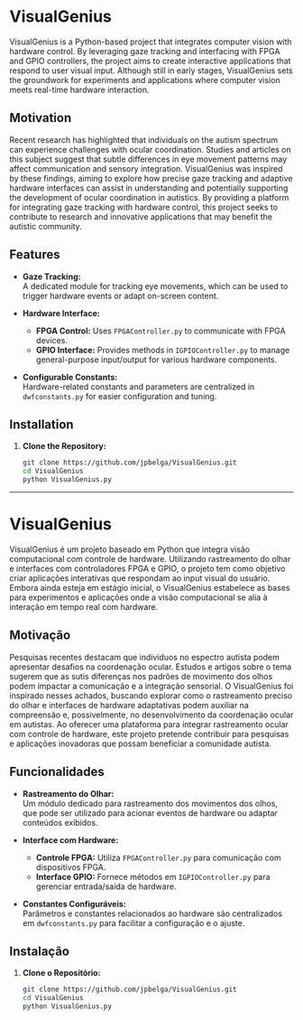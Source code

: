 # VisualGenius

VisualGenius is a Python-based project that integrates computer vision with hardware control. By leveraging gaze tracking and interfacing with FPGA and GPIO controllers, the project aims to create interactive applications that respond to user visual input. Although still in early stages, VisualGenius sets the groundwork for experiments and applications where computer vision meets real-time hardware interaction.

## Motivation

Recent research has highlighted that individuals on the autism spectrum can experience challenges with ocular coordination. Studies and articles on this subject suggest that subtle differences in eye movement patterns may affect communication and sensory integration. VisualGenius was inspired by these findings, aiming to explore how precise gaze tracking and adaptive hardware interfaces can assist in understanding and potentially supporting the development of ocular coordination in autistics. By providing a platform for integrating gaze tracking with hardware control, this project seeks to contribute to research and innovative applications that may benefit the autistic community.

## Features

- **Gaze Tracking:**  
  A dedicated module for tracking eye movements, which can be used to trigger hardware events or adapt on-screen content.
  
- **Hardware Interface:**  
  - **FPGA Control:** Uses `FPGAController.py` to communicate with FPGA devices.  
  - **GPIO Interface:** Provides methods in `IGPIOController.py` to manage general-purpose input/output for various hardware components.
  
- **Configurable Constants:**  
  Hardware-related constants and parameters are centralized in `dwfconstants.py` for easier configuration and tuning.

## Installation

1. **Clone the Repository:**

   ```bash
   git clone https://github.com/jpbelga/VisualGenius.git
   cd VisualGenius
   python VisualGenius.py

--- 

# VisualGenius

VisualGenius é um projeto baseado em Python que integra visão computacional com controle de hardware. Utilizando rastreamento do olhar e interfaces com controladores FPGA e GPIO, o projeto tem como objetivo criar aplicações interativas que respondam ao input visual do usuário. Embora ainda esteja em estágio inicial, o VisualGenius estabelece as bases para experimentos e aplicações onde a visão computacional se alia à interação em tempo real com hardware.

## Motivação

Pesquisas recentes destacam que indivíduos no espectro autista podem apresentar desafios na coordenação ocular. Estudos e artigos sobre o tema sugerem que as sutis diferenças nos padrões de movimento dos olhos podem impactar a comunicação e a integração sensorial. O VisualGenius foi inspirado nesses achados, buscando explorar como o rastreamento preciso do olhar e interfaces de hardware adaptativas podem auxiliar na compreensão e, possivelmente, no desenvolvimento da coordenação ocular em autistas. Ao oferecer uma plataforma para integrar rastreamento ocular com controle de hardware, este projeto pretende contribuir para pesquisas e aplicações inovadoras que possam beneficiar a comunidade autista.

## Funcionalidades

- **Rastreamento do Olhar:**  
  Um módulo dedicado para rastreamento dos movimentos dos olhos, que pode ser utilizado para acionar eventos de hardware ou adaptar conteúdos exibidos.
  
- **Interface com Hardware:**  
  - **Controle FPGA:** Utiliza `FPGAController.py` para comunicação com dispositivos FPGA.  
  - **Interface GPIO:** Fornece métodos em `IGPIOController.py` para gerenciar entrada/saída de hardware.
  
- **Constantes Configuráveis:**  
  Parâmetros e constantes relacionados ao hardware são centralizados em `dwfconstants.py` para facilitar a configuração e o ajuste.

## Instalação

1. **Clone o Repositório:**

   ```bash
   git clone https://github.com/jpbelga/VisualGenius.git
   cd VisualGenius
   python VisualGenius.py
